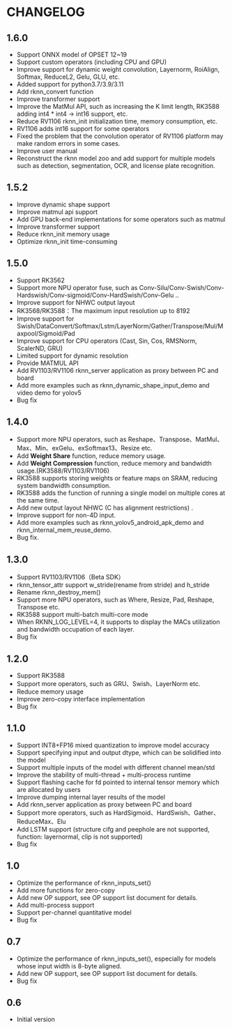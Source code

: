# CHANGELOG

## 1.6.0
 - Support ONNX model of OPSET 12~19
 - Support custom operators (including CPU and GPU)
 - Improve support for dynamic weight convolution, Layernorm, RoiAlign, Softmax, ReduceL2, Gelu, GLU, etc.
 - Added support for python3.7/3.9/3.11
 - Add rknn_convert function
 - Improve transformer support
 - Improve the MatMul API, such as increasing the K limit length, RK3588 adding int4 * int4 -> int16 support, etc.
 - Reduce RV1106 rknn_init initialization time, memory consumption, etc.
 - RV1106 adds int16 support for some operators
 - Fixed the problem that the convolution operator of RV1106 platform may make random errors in some cases.
 - Improve user manual
 - Reconstruct the rknn model zoo and add support for multiple models such as detection, segmentation, OCR, and license plate recognition.

## 1.5.2
- Improve dynamic shape support
- Improve matmul api support
- Add GPU back-end implementations for some operators such as matmul
- Improve transformer support
- Reduce rknn_init memory usage
- Optimize rknn_init time-consuming

## 1.5.0

- Support RK3562
- Support more NPU operator fuse, such as Conv-Silu/Conv-Swish/Conv-Hardswish/Conv-sigmoid/Conv-HardSwish/Conv-Gelu ..
- Improve support for  NHWC output layout
- RK3568/RK3588：The maximum input resolution up to 8192
- Improve support for Swish/DataConvert/Softmax/Lstm/LayerNorm/Gather/Transpose/Mul/Maxpool/Sigmoid/Pad
- Improve support for CPU operators (Cast, Sin, Cos, RMSNorm, ScalerND, GRU)
- Limited support for dynamic resolution
- Provide MATMUL API
- Add RV1103/RV1106 rknn_server application as proxy between PC and board
- Add more examples such as rknn_dynamic_shape_input_demo and video demo for yolov5
- Bug fix



## 1.4.0

- Support more NPU operators, such as Reshape、Transpose、MatMul、 Max、Min、exGelu、exSoftmax13、Resize etc.
- Add **Weight Share**  function, reduce memory usage.
- Add **Weight Compression** function, reduce memory and bandwidth usage.(RK3588/RV1103/RV1106)
- RK3588 supports storing weights or feature maps on SRAM, reducing system bandwidth consumption.
- RK3588 adds the function of running a single model on multiple cores at the same time.
- Add new output layout NHWC (C has alignment restrictions) .
- Improve support for non-4D input.
- Add more examples such as rknn_yolov5_android_apk_demo and rknn_internal_mem_reuse_demo.
- Bug fix.

## 1.3.0

- Support RV1103/RV1106（Beta SDK）
- rknn_tensor_attr support w_stride(rename from stride) and h_stride
- Rename rknn_destroy_mem()
- Support more NPU operators, such as Where, Resize, Pad, Reshape, Transpose etc.
- RK3588 support multi-batch multi-core mode
- When RKNN_LOG_LEVEL=4, it supports to display the MACs utilization and bandwidth occupation of each layer.
- Bug fix

## 1.2.0

- Support RK3588
- Support more operators, such as GRU、Swish、LayerNorm etc.
- Reduce memory usage
- Improve zero-copy interface implementation
- Bug fix

## 1.1.0

- Support INT8+FP16 mixed quantization to improve model accuracy
- Support specifying input and output dtype, which can be solidified into the model
- Support multiple inputs of the model with different channel mean/std
- Improve the stability of multi-thread + multi-process runtime
- Support flashing cache for fd pointed to internal tensor memory which are allocated by users
- Improve dumping internal layer results of the model
- Add rknn_server application as proxy between PC and board
- Support more operators, such as HardSigmoid、HardSwish、Gather、ReduceMax、Elu
- Add LSTM support (structure cifg and peephole are not supported, function: layernormal, clip is not supported)
- Bug fix


## 1.0
- Optimize the performance of rknn_inputs_set()
- Add more functions for zero-copy
- Add new OP support, see OP support list document for details.
- Add multi-process support
- Support per-channel quantitative model
- Bug fix


## 0.7
- Optimize the performance of rknn_inputs_set(), especially for models whose input width is 8-byte aligned.
- Add new OP support, see OP support list document for details.
- Bug fix

## 0.6
- Initial version

